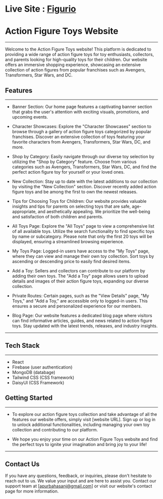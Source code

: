 # Live Site : [Figurio](https://figurio.web.app/)

# Action Figure Toys Website
---
Welcome to the Action Figure Toys website! This platform is dedicated to providing a wide range of action figure toys for toy enthusiasts, collectors, and parents looking for high-quality toys for their children. Our website offers an immersive shopping experience, showcasing an extensive collection of action figures from popular franchises such as Avengers, Transformers, Star Wars, and DC.

## Features
---
- Banner Section: Our home page features a captivating banner section that grabs the user's attention with exciting visuals, promotions, and upcoming events.

- Character Showcases: Explore the "Character Showcases" section to browse through a gallery of action figure toys categorized by popular franchises. Discover an extensive collection of toys featuring your favorite characters from Avengers, Transformers, Star Wars, DC, and more.

- Shop by Category: Easily navigate through our diverse toy selection by utilizing the "Shop by Category" feature. Choose from various categories such as Avengers, Transformers, Star Wars, DC, and find the perfect action figure toy for yourself or your loved ones.

- New Collection: Stay up to date with the latest additions to our collection by visiting the "New Collection" section. Discover recently added action figure toys and be among the first to own the newest releases.

- Tips for Choosing Toys for Children: Our website provides valuable insights and tips for parents on selecting toys that are safe, age-appropriate, and aesthetically appealing. We prioritize the well-being and satisfaction of both children and parents.

- All Toys Page: Explore the "All Toys" page to view a comprehensive list of all available toys. Utilize the search functionality to find specific toys by name or subcategory. Please note that only the first 20 toys will be displayed, ensuring a streamlined browsing experience.

- My Toys Page: Logged-in users have access to the "My Toys" page, where they can view and manage their own toy collection. Sort toys by ascending or descending price to easily find desired items.

- Add a Toy: Sellers and collectors can contribute to our platform by adding their own toys. The "Add a Toy" page allows users to upload details and images of their action figure toys, expanding our diverse collection.

- Private Routes: Certain pages, such as the "View Details" page, "My Toys," and "Add a Toy," are accessible only to logged-in users. This ensures a secure and personalized experience for our members.

- Blog Page: Our website features a dedicated blog page where visitors can find informative articles, guides, and news related to action figure toys. Stay updated with the latest trends, releases, and industry insights.
---

## Tech Stack
---

- React
- Firebase (user authentication)
- MongoDB (databage)
- Tailwind CSS (CSS framework)
- DaisyUI (CSS Framework)


## Getting Started
---
- To explore our action figure toys collection and take advantage of all the features our website offers, simply visit [website URL]. Sign up or log in to unlock additional functionalities, including managing your own toy collection and contributing to our platform.

- We hope you enjoy your time on our Action Figure Toys website and find the perfect toys to ignite your imagination and bring joy to your life!
---

## Contact Us
If you have any questions, feedback, or inquiries, please don't hesitate to reach out to us. We value your input and are here to assist you. Contact our support team at [apurbahasanj@gmail.com] or visit our website's contact page for more information.
